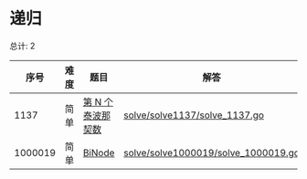 # 递归

<!--- table -->

总计: 2

| 序号    | 难度 | 题目                                                                         | 解答                                                                       |
| ------- | ---- | ---------------------------------------------------------------------------- | -------------------------------------------------------------------------- |
| 1137    | 简单 | [第 N 个泰波那契数](https://leetcode-cn.com/problems/n-th-tribonacci-number) | [solve/solve1137/solve_1137.go](solve/solve1137/solve_1137.go)             |
| 1000019 | 简单 | [BiNode](https://leetcode-cn.com/problems/binode-lcci/)                      | [solve/solve1000019/solve_1000019.go](solve/solve1000019/solve_1000019.go) |
